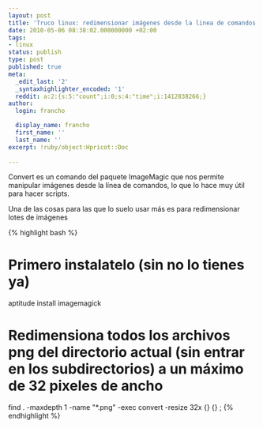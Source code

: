 ```yaml
---
layout: post
title: 'Truco linux: redimensionar imágenes desde la linea de comandos'
date: 2010-05-06 08:38:02.000000000 +02:00
tags:
- linux
status: publish
type: post
published: true
meta:
  _edit_last: '2'
  _syntaxhighlighter_encoded: '1'
  reddit: a:2:{s:5:"count";i:0;s:4:"time";i:1412838266;}
author:
  login: francho

  display_name: francho
  first_name: ''
  last_name: ''
excerpt: !ruby/object:Hpricot::Doc
  
---
```

Convert es un comando del paquete ImageMagic que nos permite manipular imágenes desde la línea de comandos, lo que lo hace muy útil para hacer scripts.

Una de las cosas para las que lo suelo usar más es para redimensionar lotes de imágenes

{% highlight bash %}
# Primero instalatelo (sin no lo tienes ya)
aptitude install imagemagick

# Redimensiona todos los archivos png del directorio actual (sin entrar en los subdirectorios) a un máximo de 32 pixeles de ancho

find . -maxdepth 1 -name "*.png" -exec convert -resize 32x {} {} \;
{% endhighlight %}
